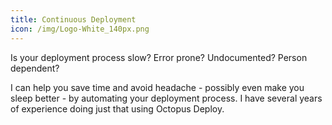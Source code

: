 ```yaml
---
title: Continuous Deployment
icon: /img/Logo-White_140px.png
---
```

Is your deployment process slow? Error prone? Undocumented? Person dependent?

I can help you save time and avoid headache - possibly even make you sleep better - by automating your deployment process. 
I have several years of experience doing just that using Octopus Deploy.